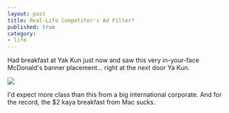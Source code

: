 ```yaml
---
layout: post
title: Real-Life Competitor's Ad Filter?
published: true
category:
- life
---
```

Had breakfast at Yak Kun just now and saw this very in-your-face McDonald's banner placement... right at the next door Ya Kun.  
  
[![](http://static.flickr.com/27/41010153_926e44ac5a_m.jpg)](http://www.flickr.com/photos/choonkeat/41010153/)   
  
I'd expect more class than this from a big international corporate. And for the record, the $2 kaya breakfast from Mac sucks.

